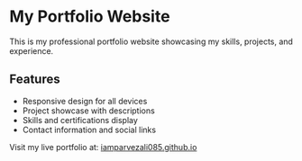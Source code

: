 # My Portfolio Website

This is my professional portfolio website showcasing my skills, projects, and experience.

## Features

- Responsive design for all devices
- Project showcase with descriptions
- Skills and certifications display
- Contact information and social links

Visit my live portfolio at: [iamparvezali085.github.io](https://iamparvezali085.github.io) 